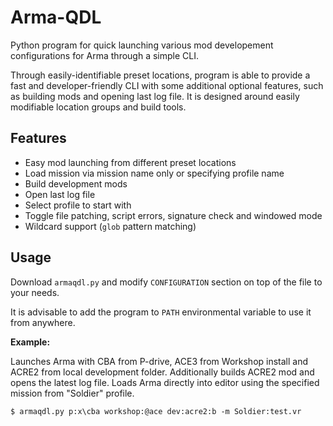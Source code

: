 # Arma-QDL

Python program for quick launching various mod developement configurations for Arma through a simple CLI.

Through easily-identifiable preset locations, program is able to provide a fast and developer-friendly CLI with some additional optional features, such as building mods and opening last log file. It is designed around easily modifiable location groups and build tools.

## Features

- Easy mod launching from different preset locations
- Load mission via mission name only or specifying profile name
- Build development mods
- Open last log file
- Select profile to start with
- Toggle file patching, script errors, signature check and windowed mode
- Wildcard support (`glob` pattern matching)

## Usage

Download `armaqdl.py` and modify `CONFIGURATION` section on top of the file to your needs.

It is advisable to add the program to `PATH` environmental variable to use it from anywhere.

**Example:**

Launches Arma with CBA from P-drive, ACE3 from Workshop install and ACRE2 from local development folder. Additionally builds ACRE2 mod and opens the latest log file. Loads Arma directly into editor using the specified mission from "Soldier" profile.

```
$ armaqdl.py p:x\cba workshop:@ace dev:acre2:b -m Soldier:test.vr
```
